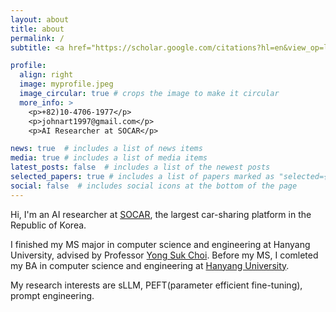 ```yaml
---
layout: about
title: about
permalink: /
subtitle: <a href="https://scholar.google.com/citations?hl=en&view_op=list_works&gmla=AH70aAUFur3IQ9vCkEfXlbxllEj8Qlm0_Hr-dTFdzju6KEoaCYOSUH_Xh9HzjTJ_bYcPi3ySpR80qUEfFGox2FSNyp4GlciEk_T7Qw95s9c&user=RhrX3EYAAAAJ">[Google Scholor]</a>&nbsp;<a href="https://www.linkedin.com/in/chunghyeon-cho-023926208/">[LinkedIn]</a>

profile:
  align: right
  image: myprofile.jpeg
  image_circular: true # crops the image to make it circular
  more_info: >
    <p>+82)10-4706-1977</p>
    <p>johnart1997@gmail.com</p>
    <p>AI Researcher at SOCAR</p>

news: true  # includes a list of news items
media: true # includes a list of media items
latest_posts: false  # includes a list of the newest posts
selected_papers: true # includes a list of papers marked as "selected={true}"
social: false  # includes social icons at the bottom of the page
---
```


Hi, I'm an AI researcher at [SOCAR](https://www.socar.kr/), the largest car-sharing platform in the Republic of Korea.

I finished my MS major in computer science and engineering at Hanyang University, advised by Professor [Yong Suk Choi](http://ai.hanyang.ac.kr/member). Before my MS, I comleted my BA in computer science and engineering at [Hanyang University](http://cs.hanyang.ac.kr/).

My research interests are sLLM, PEFT(parameter efficient fine-tuning), prompt engineering.

